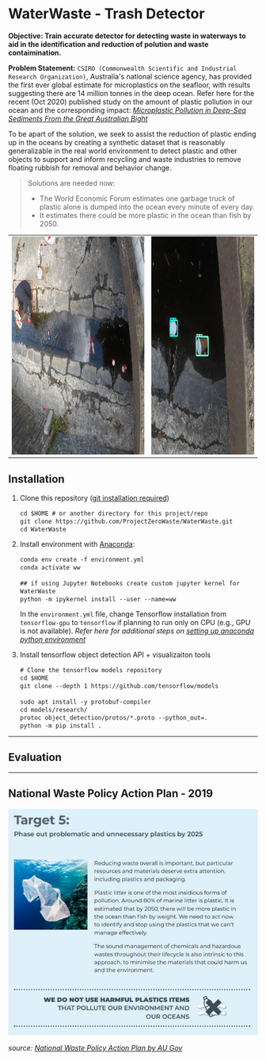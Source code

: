 # WaterWaste - Trash Detector

__Objective: Train accurate detector for detecting waste in waterways to aid in the identification and reduction of polution and waste contaimination.__

__Problem Statement:__ `CSIRO (Commonwealth Scientific and Industrial Research Organization)`, Australia's national science agency, has provided the first ever global estimate for microplastics on the seafloor, with results suggesting there are 14 million tonnes in the deep ocean. Refer here for the recent (Oct 2020) published study on the amount of plastic pollution in our ocean and the corresponding impact: _[Microplastic Pollution in Deep-Sea Sediments From the Great Australian Bight](https://www.frontiersin.org/articles/10.3389/fmars.2020.576170/full)_

To be apart of the solution, we seek to assist the reduction of plastic ending up in the oceans by creating a synthetic dataset that is reasonably generalizable in the real world environment to detect plastic and other objects to support and inform recycling and waste industries to remove floating rubbish for removal and behavior change. 

>Solutions are needed now:
>- The World Economic Forum estimates one garbage truck of plastic alone is dumped into the ocean every minute of every day.
>- It estimates there could be more plastic in the ocean than fish by 2050.


<table>
  <tr>
    <td><img src=Media/000000001934_detections.jpg height=440></td>
    <td><img src=Media/000000001934_crop00_detections.jpg height=440></td>
  </tr>
</table> 


## Installation 

1. Clone this repository ([git installation required](https://git-scm.com/))
   ```
   cd $HOME # or another directory for this project/repo
   git clone https://github.com/ProjectZeroWaste/WaterWaste.git
   cd WaterWaste
   ```
2. Install environment with [Anaconda](https://www.continuum.io/downloads): 
   
   ```
   conda env create -f environment.yml
   conda activate ww
   
   ## if using Jupyter Notebooks create custom jupyter kernel for WaterWaste
   python -m ipykernel install --user --name=ww
   ```
    In the `environment.yml` file, change Tensorflow installation from `tensorflow-gpu` to `tensorflow` if planning to run only on CPU (e.g., GPU is not available).
    _Refer here for additional steps on [setting up anaconda python environment](https://conda.io/docs/using/envs.html#managing-environments)_

3. Install tensorflow object detection API + visualizaiton tools

    ```
    # Clone the tensorflow models repository
    cd $HOME
    git clone --depth 1 https://github.com/tensorflow/models

    sudo apt install -y protobuf-compiler
    cd models/research/
    protoc object_detection/protos/*.proto --python_out=.
    python -m pip install .
    ```

---
## Evaluation 


-----
## National Waste Policy Action Plan - 2019 

![](Media/national_waste_policy_action_plan_water2019.png)

_source: [National Waste Policy Action Plan by AU Gov](https://www.environment.gov.au/protection/waste-resource-recovery/publications/national-waste-policy-action-plan)_

